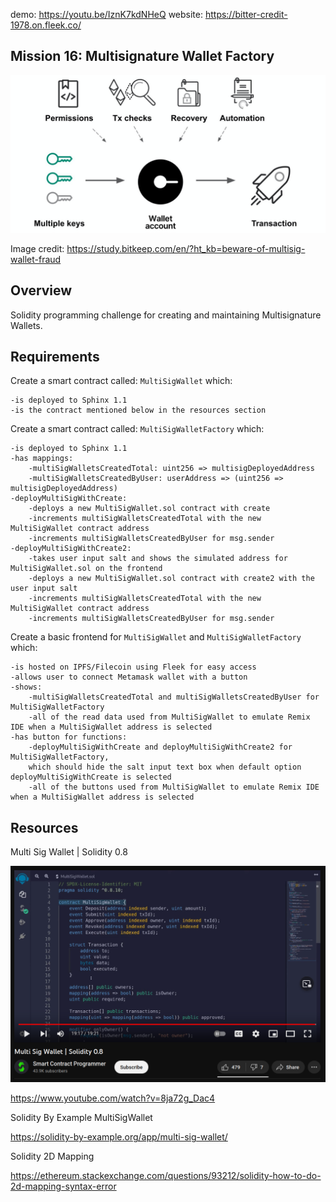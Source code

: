 demo: https://youtu.be/IznK7kdNHeQ website: https://bitter-credit-1978.on.fleek.co/
## Mission 16: Multisignature Wallet Factory

<img src="images/multiSigDiagram.png" alt="multiSigDiagram"/>

Image credit: https://study.bitkeep.com/en/?ht_kb=beware-of-multisig-wallet-fraud

## Overview

Solidity programming challenge for creating and maintaining Multisignature Wallets. 

## Requirements

Create a smart contract called: ```MultiSigWallet``` which:

    -is deployed to Sphinx 1.1
    -is the contract mentioned below in the resources section

Create a smart contract called: ```MultiSigWalletFactory``` which:

    -is deployed to Sphinx 1.1
    -has mappings:
        -multiSigWalletsCreatedTotal: uint256 => multisigDeployedAddress
        -multiSigWalletsCreatedByUser: userAddress => (uint256 => multisigDeployedAddress)
    -deployMultiSigWithCreate:
        -deploys a new MultiSigWallet.sol contract with create
        -increments multiSigWalletsCreatedTotal with the new MultiSigWallet contract address
        -increments multiSigWalletsCreatedByUser for msg.sender
    -deployMultiSigWithCreate2:
        -takes user input salt and shows the simulated address for MultiSigWallet.sol on the frontend
        -deploys a new MultiSigWallet.sol contract with create2 with the user input salt
        -increments multiSigWalletsCreatedTotal with the new MultiSigWallet contract address
        -increments multiSigWalletsCreatedByUser for msg.sender

Create a basic frontend for ```MultiSigWallet``` and ```MultiSigWalletFactory``` which:

    -is hosted on IPFS/Filecoin using Fleek for easy access
    -allows user to connect Metamask wallet with a button
    -shows: 
        -multiSigWalletsCreatedTotal and multiSigWalletsCreatedByUser for MultiSigWalletFactory
        -all of the read data used from MultiSigWallet to emulate Remix IDE when a MultiSigWallet address is selected
    -has button for functions:
        -deployMultiSigWithCreate and deployMultiSigWithCreate2 for MultiSigWalletFactory, 
        which should hide the salt input text box when default option deployMultiSigWithCreate is selected
        -all of the buttons used from MultiSigWallet to emulate Remix IDE when a MultiSigWallet address is selected

## Resources

Multi Sig Wallet | Solidity 0.8 

<img src="images/multisigSmartContractProgrammer.png" alt="multiSigWallet"/>

https://www.youtube.com/watch?v=8ja72g_Dac4

Solidity By Example MultiSigWallet

https://solidity-by-example.org/app/multi-sig-wallet/

Solidity 2D Mapping

https://ethereum.stackexchange.com/questions/93212/solidity-how-to-do-2d-mapping-syntax-error
